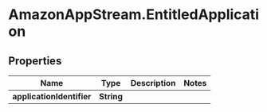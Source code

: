 # AmazonAppStream.EntitledApplication

## Properties

Name | Type | Description | Notes
------------ | ------------- | ------------- | -------------
**applicationIdentifier** | **String** |  | 


